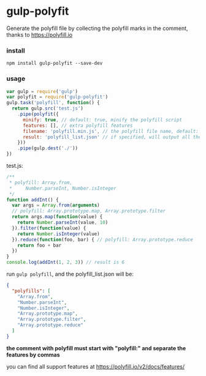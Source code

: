 # gulp-polyfit
Generate the polyfill file by collecting the polyfill marks in the comment, thanks to https://polyfill.io

### install
`npm install gulp-polyfit --save-dev`

### usage
```javascript
var gulp = require('gulp')
var polyfit = require('gulp-polyfit')
gulp.task('polyfill', function() {
  return gulp.src('test.js')
    .pipe(polyfit({
      minify: true, // default: true, minify the polyfill script
      features: [], // extra polyfill features
      filename: 'polyfill.min.js', // the polyfill file name, default: polyfill.min.js
      result: 'polyfill_list.json' // if specified, will output all the polyfills name
    }))
    .pipe(gulp.dest('./'))
})
```
test.js:
```javascript
/**
 * polyfill: Array.from,
 *     Number.parseInt, Number.isInteger
 */
function addInt() {
  var args = Array.from(arguments)
  // polyfill: Array.prototype.map, Array.prototype.filter
  return args.map(function(value) {
    return Number.parseInt(value, 10)
  }).filter(function(value) {
    return Number.isInteger(value)
  }).reduce(function(foo, bar) { // polyfill: Array.prototype.reduce
    return foo + bar
  })
}
console.log(addInt(1, 2, 3)) // result is 6
```
run `gulp polyfill`, and the polyfill_list.json will be:
```json
{
  "polyfills": [
    "Array.from",
    "Number.parseInt",
    "Number.isInteger",
    "Array.prototype.map",
    "Array.prototype.filter",
    "Array.prototype.reduce"
  ]
}
```

**the comment with polyfill must start with "polyfill:" and separate the features by commas**

you can find all support features at https://polyfill.io/v2/docs/features/
